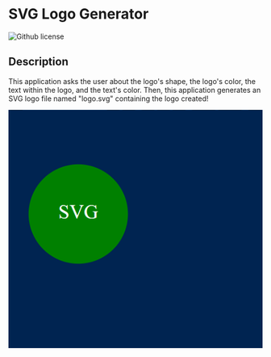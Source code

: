 # SVG Logo Generator
![Github license](https://img.shields.io/badge/license-MIT-blue.svg)

## Description
This application asks the user about the logo's shape, the logo's color, the text within the logo, and the text's color. Then, this application generates an SVG logo file named "logo.svg" containing the logo created!

![SVG Logo Generated](https://github.com/Fuvolution/SVG-logo-generator/blob/main/examples/SVG_logo_image.png)